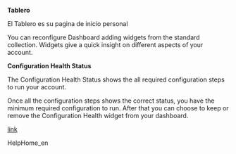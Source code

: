 **Tablero**

El Tablero es su pagina de inicio personal

You can reconfigure Dashboard adding widgets from the standard collection.
Widgets give a quick insight on different aspects of your account.

**Configuration Health Status**

The Configuration Health Status shows the all required configuration steps to run your account.

Once all the configuration steps shows the correct status, you have the minimum required configuration to run.
After that you can choose to keep or remove the Configuration Health widget from your dashboard.

[link](docs.ationet.com/docs/AN-Fleet_Organization-Concepts)

<include>HelpHome_en</include>
